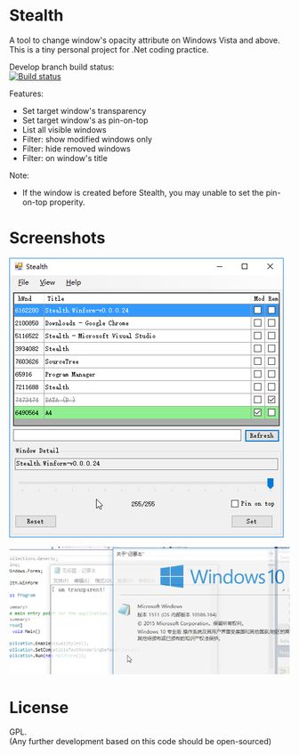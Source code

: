Stealth
=======

A tool to change window's opacity attribute on Windows Vista and above.  
This is a tiny personal project for .Net coding practice.  
  
Develop branch build status:  
[![Build status](https://ci.appveyor.com/api/projects/status/4vukanel1wq06g6j/branch/develop?svg=true)](https://ci.appveyor.com/project/celeron533/stealth/branch/develop)

Features:
- Set target window's transparency
- Set target window's as pin-on-top
- List all visible windows
- Filter: show modified windows only
- Filter: hide removed windows
- Filter: on window's title

Note:
* If the window is created before Stealth, you may unable to set the pin-on-top properity.


Screenshots
==========
![UI](image/Stealth.png)

![Sample with notepad.exe](image/notepad.png)


License
=======
GPL.  
(Any further development based on this code should be open-sourced)
